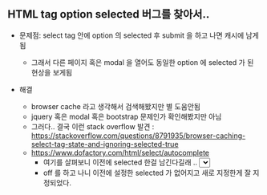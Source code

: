 ## HTML tag option selected 버그를 찾아서..

* 문제점: select tag 안에 option 의 selected 후 submit 을 하고 나면 캐시에 남게됨
  * 그래서 다른 페이지 혹은 modal 을 열어도 동일한 option 에 selected 가 된 현상을 보게됨

* 해결
  * browser cache 라고 생각해서 검색해봤지만 별 도움안됨
  * jquery 혹은 modal 혹은 bootstrap 문제인가 확인해봤지만 아님
  * 그러다.. 결국 이런 stack overflow 발견 : https://stackoverflow.com/questions/8791935/browser-caching-select-tag-state-and-ignoring-selected-true
  * https://www.dofactory.com/html/select/autocomplete
    * 여기를 살펴보니 이전에 selected 한걸 남긴다길래 .. <select name="color" autocomplete="off">
    * off 를 하고 나니 이전에 설정한 selected 가 없어지고 새로 지정한게 잘 지정되었다.
